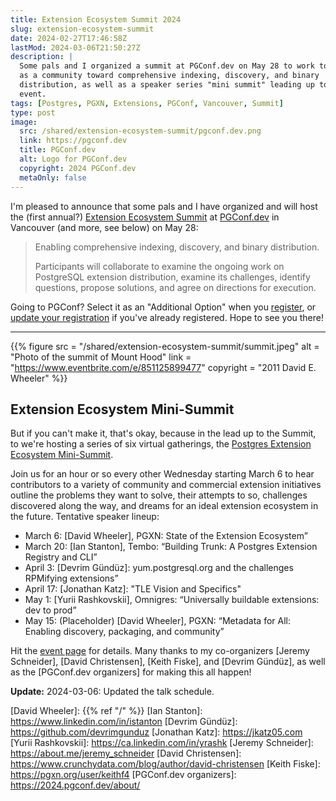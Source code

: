 ```yaml
---
title: Extension Ecosystem Summit 2024
slug: extension-ecosystem-summit
date: 2024-02-27T17:46:58Z
lastMod: 2024-03-06T21:50:27Z
description: |
  Some pals and I organized a summit at PGConf.dev on May 28 to work together
  as a community toward comprehensive indexing, discovery, and binary
  distribution, as well as a speaker series "mini summit" leading up to the
  event.
tags: [Postgres, PGXN, Extensions, PGConf, Vancouver, Summit]
type: post
image:
  src: /shared/extension-ecosystem-summit/pgconf.dev.png
  link: https://pgconf.dev
  title: PGConf.dev
  alt: Logo for PGConf.dev
  copyright: 2024 PGConf.dev
  metaOnly: false
---
```


I'm pleased to announce that some pals and I have organized and will host the
(first annual?) [Extension Ecosystem Summit] at [PGConf.dev] in Vancouver (and
more, see below) on May 28:

> Enabling comprehensive indexing, discovery, and binary distribution.
>
> Participants will collaborate to examine the ongoing work on PostgreSQL
> extension distribution, examine its challenges, identify questions, propose
> solutions, and agree on directions for execution.

Going to PGConf? Select it as an "Additional Option" when you [register], or
[update your registration][register] if you've already registered. Hope to see
you there!

---

{{% figure
    src       = "/shared/extension-ecosystem-summit/summit.jpeg"
    alt       = "Photo of the summit of Mount Hood"
    link      = "https://www.eventbrite.com/e/851125899477"
    copyright = "2011 David E. Wheeler"
%}}

## Extension Ecosystem Mini-Summit

But if you can't make it, that's okay, because in the lead up to the Summit, to
we're hosting a series of six virtual gatherings, the [Postgres Extension
Ecosystem Mini-Summit][mini-event].

Join us for an hour or so every other Wednesday starting March 6 to hear
contributors to a variety of community and commercial extension initiatives
outline the problems they want to solve, their attempts to so, challenges
discovered along the way, and dreams for an ideal extension ecosystem in the
future. Tentative speaker lineup:

*   March 6: [David Wheeler], PGXN: State of the Extension Ecosystem”
*   March 20: [Ian Stanton], Tembo: “Building Trunk: A Postgres Extension Registry and CLI”
*   April 3: [Devrim Gündüz]: yum.postgresql.org and the challenges RPMifying
    extensions”
*   April 17: [Jonathan Katz]: "TLE Vision and Specifics"
*   May 1: [Yurii Rashkovskii], Omnigres: “Universally buildable extensions: dev
    to prod”
*   May 15: (Placeholder) [David Wheeler], PGXN: “Metadata for All: Enabling discovery,
    packaging, and community”

Hit the [event page][mini-event] for details. Many thanks to my co-organizers 
[Jeremy Schneider], [David Christensen], [Keith Fiske], and [Devrim Gündüz], 
as well as the [PGConf.dev organizers] for making this all happen!

**Update:** 2024-03-06: Updated the talk schedule.

  [Extension Ecosystem Summit]: https://www.pgevents.ca/events/pgconfdev2024/schedule/session/191-extension-ecosystem-summit/
    "PGConf.dev: Extensions Ecosystem Summit: Enabling comprehensive indexing, discovery, and binary distribution"
  [PGConf.dev]: https://2024.pgconf.dev "PostgresQL Development Conference 2024"
  [register]: https://www.pgevents.ca/events/pgconfdev2024/register/
    "Register for PGConf.dev or Update your Registration"
  [mini-event]: https://www.eventbrite.com/e/851125899477
    "Postgres Extension Ecosystem Mini-Summit on eventbrite"
  [David Wheeler]: {{% ref "/" %}}
  [Ian Stanton]: https://www.linkedin.com/in/istanton
  [Devrim Gündüz]: https://github.com/devrimgunduz
  [Jonathan Katz]: https://jkatz05.com
  [Yurii Rashkovskii]: https://ca.linkedin.com/in/yrashk
  [Jeremy Schneider]: https://about.me/jeremy_schneider
  [David Christensen]: https://www.crunchydata.com/blog/author/david-christensen
  [Keith Fiske]: https://pgxn.org/user/keithf4
  [PGConf.dev organizers]: https://2024.pgconf.dev/about/
